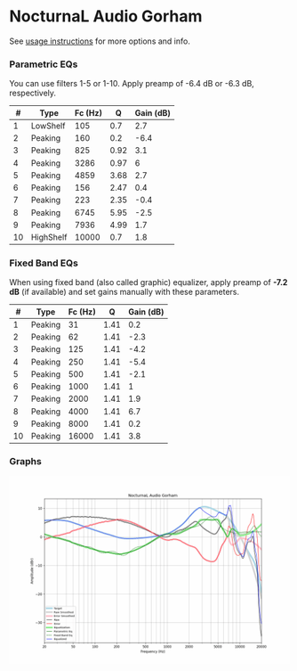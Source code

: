 # NocturnaL Audio Gorham
See [usage instructions](https://github.com/jaakkopasanen/AutoEq#usage) for more options and info.

### Parametric EQs
You can use filters 1-5 or 1-10. Apply preamp of -6.4 dB or -6.3 dB, respectively.

|   # | Type      |   Fc (Hz) |    Q |   Gain (dB) |
|-----|-----------|-----------|------|-------------|
|   1 | LowShelf  |       105 | 0.7  |         2.7 |
|   2 | Peaking   |       160 | 0.2  |        -6.4 |
|   3 | Peaking   |       825 | 0.92 |         3.1 |
|   4 | Peaking   |      3286 | 0.97 |         6   |
|   5 | Peaking   |      4859 | 3.68 |         2.7 |
|   6 | Peaking   |       156 | 2.47 |         0.4 |
|   7 | Peaking   |       223 | 2.35 |        -0.4 |
|   8 | Peaking   |      6745 | 5.95 |        -2.5 |
|   9 | Peaking   |      7936 | 4.99 |         1.7 |
|  10 | HighShelf |     10000 | 0.7  |         1.8 |

### Fixed Band EQs
When using fixed band (also called graphic) equalizer, apply preamp of **-7.2 dB** (if available) and set gains manually with these parameters.

|   # | Type    |   Fc (Hz) |    Q |   Gain (dB) |
|-----|---------|-----------|------|-------------|
|   1 | Peaking |        31 | 1.41 |         0.2 |
|   2 | Peaking |        62 | 1.41 |        -2.3 |
|   3 | Peaking |       125 | 1.41 |        -4.2 |
|   4 | Peaking |       250 | 1.41 |        -5.4 |
|   5 | Peaking |       500 | 1.41 |        -2.1 |
|   6 | Peaking |      1000 | 1.41 |         1   |
|   7 | Peaking |      2000 | 1.41 |         1.9 |
|   8 | Peaking |      4000 | 1.41 |         6.7 |
|   9 | Peaking |      8000 | 1.41 |         0.2 |
|  10 | Peaking |     16000 | 1.41 |         3.8 |

### Graphs
![](./NocturnaL%20Audio%20Gorham.png)

